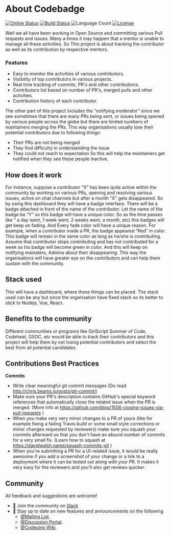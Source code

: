 # About Codebadge

[![Online Status](https://img.shields.io/website/http/prabhani.me/Codebadge.svg?down_message=offline&up_message=online)](http://prabhani.me/Codebadge)
[![Build Status](https://travis-ci.com/PrabhaniN/Codebadge.svg?branch=master)](https://travis-ci.com/PrabhaniN/Codebadge)
![Language Count](https://img.shields.io/github/languages/count/PrabhaniN/codebadge.svg)
[![License](https://img.shields.io/github/license/PrabhaniN/codebadge.svg)](https://github.com/PrabhaniN/Codebadge/blob/master/LICENSE)

Well we all have been working in Open Source and committing various Pull requests and issues. Many a times it may happen that a mentor is unable to manage all these activities. So This project is about tracking the contributor as well as its contribution by respective mentors.

### Features

- Easy to monitor the activities of various contributors.
- Visibility of top contributors in various projects.
- Real time tracking of commits, PR's and other contributions.
- Contributors list based on number of PR's, merged pulls and other activities.
- Contribution history of each contributor.

The other part of this project includes the “notifying moderator” since we see sometimes that there are many PRs being sent, or issues being opened by various people across the globe but there are limited numbers of maintainers merging the PRs. This way organisations usually lose their potential contributors due to following things:

- Their PRs are not being merged
- They find difficulty in understanding the issue
- They could not reach to expectation
  So this will help the maintainers get notified when they see these people inactive.

## How does it work

For instance, suppose a contributor “X” has been quite active within the community by working on various PRs, opening and resolving various issues, active on chat channels but after a month “X” gets disappeared. So by using this dashboard they will have a badge interface. There will be a badge attached in front of the name of the contributor. Let the name of the badge be “Y” so this badge will have a unique color. So as the time passes like “ a day went, 1 week went, 2 weeks went, a month, etc) this badges will get keep on fading. And Every fade color will have a unique reason. For example, when a contributor made a PR, the badge appeared “Red” in color. This badge will remain in the same color as long as he/she is contributing. Assume that contributor stops contributing and has not contributed for a week so his badge will become green in color. And this will keep on notifying mainaters, Admins about their disappearing. This way the organisations will have greater eye on the contributors and can help them sustain with the community.

## Stack used

This will have a dashboard, where these things can be placed. The stack used can be any but since the organisation have fixed stack so its better to stick to Nodejs, Vue, React.

## Benefits to the community

Different communities or programs like GirlScript Summer of Code, Codeheat, GSOC, etc would be able to track their contributors and this project will help them by not losing potential contributors and select the best from all potential candidates.

## Contributions Best Practices

**Commits**

- Write clear meaningful git commit messages (Do read http://chris.beams.io/posts/git-commit/)
- Make sure your PR's description contains GitHub's special keyword references that automatically close the related issue when the PR is merged. (More info at https://github.com/blog/1506-closing-issues-via-pull-requests )
- When you make very very minor changes to a PR of yours (like for example fixing a failing Travis build or some small style corrections or minor changes requested by reviewers) make sure you squash your commits afterward so that you don't have an absurd number of commits for a very small fix. (Learn how to squash at https://davidwalsh.name/squash-commits-git )
- When you're submitting a PR for a UI-related issue, it would be really awesome if you add a screenshot of your change or a link to a deployment where it can be tested out along with your PR. It makes it very easy for the reviewers and you'll also get reviews quicker.

## Community

All feedback and suggestions are welcome!

- 💬 Join the community on [Slack](https://join.slack.com/t/codeuino/shared_invite/enQtMzcxOTQwNzE4NzcxLWEyNzUxYjI0ZThiNWUyYWI5MzJlMTNmODMxN2NjMTcxODJkZmFhNTVkYmUyOTQ1YzgzNTlmMTVkYzVhMzdmNTQ)
- 📣 Stay up to date on new features and announcements on the following
  - [@Mailing List](codeuino-devel@googlegroups.com).
  - [@Discussion Portal](https://groups.google.com/d/forum/codeuino-devel).
  - [@Codeuino Wiki](wiki.codeuino.org).
